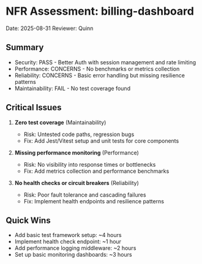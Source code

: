 # NFR Assessment: billing-dashboard

Date: 2025-08-31
Reviewer: Quinn

<!-- Note: Source story not found -->

## Summary

- Security: PASS - Better Auth with session management and rate limiting
- Performance: CONCERNS - No benchmarks or metrics collection
- Reliability: CONCERNS - Basic error handling but missing resilience patterns  
- Maintainability: FAIL - No test coverage found

## Critical Issues

1. **Zero test coverage** (Maintainability)
   - Risk: Untested code paths, regression bugs
   - Fix: Add Jest/Vitest setup and unit tests for core components

2. **Missing performance monitoring** (Performance)
   - Risk: No visibility into response times or bottlenecks
   - Fix: Add metrics collection and performance benchmarks

3. **No health checks or circuit breakers** (Reliability)
   - Risk: Poor fault tolerance and cascading failures
   - Fix: Implement health endpoints and resilience patterns

## Quick Wins

- Add basic test framework setup: ~4 hours
- Implement health check endpoint: ~1 hour
- Add performance logging middleware: ~2 hours
- Set up basic monitoring dashboards: ~3 hours
